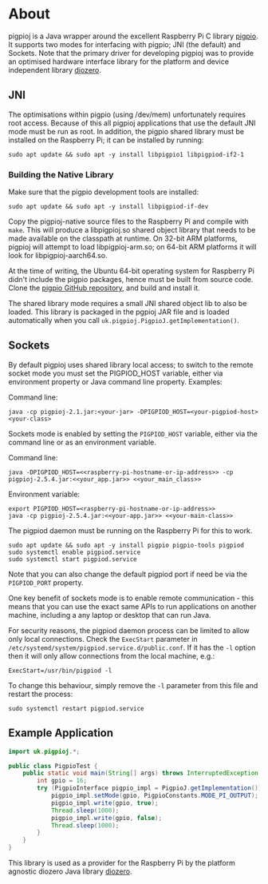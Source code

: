 # About

pigpioj is a Java wrapper around the excellent Raspberry Pi C library [pigpio](http://abyz.me.uk/rpi/pigpio/).
It supports two modes for interfacing with pigpio; JNI (the default) and Sockets.
Note that the primary driver for developing pigpioj was to provide an optimised hardware interface
library for the platform and device independent library [diozero](http://www.diozero.com).

## JNI

The optimisations within pigpio (using /dev/mem) unfortunately requires root access.
Because of this all pigpioj applications that use the default JNI mode must be run as root.
In addition, the pigpio shared library must be installed on the Raspberry Pi; it can be installed by running:
```
sudo apt update && sudo apt -y install libpigpio1 libpigpiod-if2-1
```

### Building the Native Library

Make sure that the pigpio development tools are installed:
```shell
sudo apt update && sudo apt -y install libpigpiod-if-dev
```

Copy the pigpioj-native source files to the Raspberry Pi and compile with `make`.
This will produce a libpigpioj.so shared object library that needs to be made available on the classpath at runtime.
On 32-bit ARM platforms, pigpioj will attempt to load libpigpioj-arm.so; on 64-bit ARM platforms it will
look for libpigpioj-aarch64.so.

At the time of writing, the Ubuntu 64-bit operating system for Raspberry Pi didn't include the
pigpio packages, hence must be built from source code.
Clone the [pigpio GitHub repository](https://github.com/joan2937/pigpio), and build and install it.

The shared library mode requires a small JNI shared object lib to also be loaded.
This library is packaged in the pgpioj JAR file and is loaded automatically when you
call `uk.pigpioj.PigpioJ.getImplementation()`.

## Sockets

By default pigpioj uses shared library local access; to switch to the remote socket mode you
must set the PIGPIOD_HOST variable, either via environment property or Java command line property.
Examples:

Command line:
```shell
java -cp pigpioj-2.1.jar:<your-jar> -DPIGPIOD_HOST=<your-pigpiod-host> <your-class>
```

Sockets mode is enabled by setting the `PIGPIOD_HOST` variable, either via the command
line or as an environment variable.

Command line:
```shell
java -DPIGPIOD_HOST=<<raspberry-pi-hostname-or-ip-address>> -cp pigpioj-2.5.4.jar:<<your_app.jar>> <<your_main_class>>
```

Environment variable:
```shell
export PIGPIOD_HOST=<raspberry-pi-hostname-or-ip-address>>
java -cp pigpioj-2.5.4.jar:<<your-app.jar>> <<your-main-class>>
```

The pigpiod daemon must be running on the Raspberry Pi for this to work.

```shell
sudo apt update && sudo apt -y install pigpio pigpio-tools pigpiod
sudo systemctl enable pigpiod.service
sudo systemctl start pigpiod.service
```

Note that you can also change the default pigpiod port if need be via the `PIGPIOD_PORT` property.

One key benefit of sockets mode is to enable remote communication - this means that you can use the exact
same APIs to run applications on another machine, including a any laptop or desktop that can run Java.

For security reasons, the pigpiod daemon process can be limited to allow only local connections.
Check the `ExecStart` parameter in `/etc/systemd/system/pigpiod.service.d/public.conf`.
If it has the `-l` option then it will only allow connections from the local machine, e.g.:
```
ExecStart=/usr/bin/pigpiod -l
```

To change this behaviour, simply remove the `-l` parameter from this file and restart the process:
```shell
sudo systemctl restart pigpiod.service
```

## Example Application

```java
import uk.pigpioj.*;

public class PigpioTest {
	public static void main(String[] args) throws InterruptedException {
		int gpio = 16;
		try (PigpioInterface pigpio_impl = PigpioJ.getImplementation()) {
			pigpio_impl.setMode(gpio, PigpioConstants.MODE_PI_OUTPUT);
			pigpio_impl.write(gpio, true);
			Thread.sleep(1000);
			pigpio_impl.write(gpio, false);
			Thread.sleep(1000);
		}
	}
}
```

This library is used as a provider for the Raspberry Pi by the platform agnostic
diozero Java library [diozero](http://www.diozero.com).
